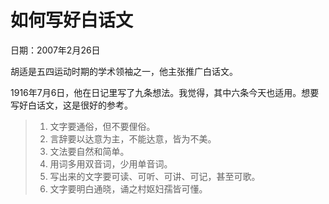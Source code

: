 # 如何写好白话文

日期：2007年2月26日

胡适是五四运动时期的学术领袖之一，他主张推广白话文。

1916年7月6日，他在日记里写了九条想法。我觉得，其中六条今天也适用。想要写好白话文，这是很好的参考。

> 1. 文字要通俗，但不要俚俗。
> 2. 言辞要以达意为主，不能达意，皆为不美。
> 3. 文法要自然和简单。
> 4. 用词多用双音词，少用单音词。
> 5. 写出来的文字要可读、可听、可讲、可记，甚至可歌。
> 6. 文字要明白通晓，诵之村妪妇孺皆可懂。

